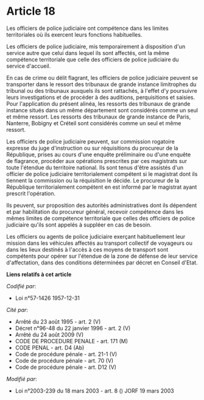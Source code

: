 # Article 18

Les officiers de police judiciaire ont compétence dans les limites territoriales où ils exercent leurs fonctions habituelles.

Les officiers de police judiciaire, mis temporairement à disposition d'un service autre que celui dans lequel ils sont
affectés, ont la même compétence territoriale que celle des officiers de police judiciaire du service d'accueil.

En cas de crime ou délit flagrant, les officiers de police judiciaire peuvent se transporter dans le ressort des tribunaux de
grande instance limitrophes du tribunal ou des tribunaux auxquels ils sont rattachés, à l'effet d'y poursuivre leurs
investigations et de procéder à des auditions, perquisitions et saisies. Pour l'application du présent alinéa, les ressorts
des tribunaux de grande instance situés dans un même département sont considérés comme un seul et même ressort. Les ressorts
des tribunaux de grande instance de Paris, Nanterre, Bobigny et Créteil sont considérés comme un seul et même ressort.

Les officiers de police judiciaire peuvent, sur commission rogatoire expresse du juge d'instruction ou sur réquisitions du
procureur de la République, prises au cours d'une enquête préliminaire ou d'une enquête de flagrance, procéder aux opérations
prescrites par ces magistrats sur toute l'étendue du territoire national. Ils sont tenus d'être assistés d'un officier de
police judiciaire territorialement compétent si le magistrat dont ils tiennent la commission ou la réquisition le décide. Le
procureur de la République territorialement compétent en est informé par le magistrat ayant prescrit l'opération.

Ils peuvent, sur proposition des autorités administratives dont ils dépendent et par habilitation du procureur général,
recevoir compétence dans les mêmes limites de compétence territoriale que celles des officiers de police judiciaire qu'ils
sont appelés à suppléer en cas de besoin.

Les officiers ou agents de police judiciaire exerçant habituellement leur mission dans les véhicules affectés au transport
collectif de voyageurs ou dans les lieux destinés à l'accès à ces moyens de transport sont compétents pour opérer sur
l'étendue de la zone de défense de leur service d'affectation, dans des conditions déterminées par décret en Conseil d'Etat.

**Liens relatifs à cet article**

_Codifié par_:

  - Loi n°57-1426 1957-12-31

_Cité par_:

  - Arrêté du 23 août 1995 - art. 2 (V)
  - Décret n°96-48 du 22 janvier 1996 - art. 2 (V)
  - Arrêté du 24 août 2009 (V)
  - CODE DE PROCEDURE PENALE - art. 171 (M)
  - CODE PENAL - art. D4 (Ab)
  - Code de procédure pénale - art. 21-1 (V)
  - Code de procédure pénale - art. 70 (V)
  - Code de procédure pénale - art. D12 (V)

_Modifié par_:

  - Loi n°2003-239 du 18 mars 2003 - art. 8 () JORF 19 mars 2003
